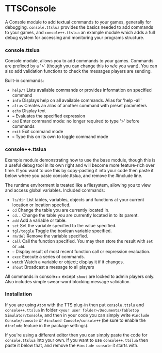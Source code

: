 # TTSConsole

A Console module to add textual commands to your games, generally for debugging.  ```console.ttslua``` provides the basics needed to add commands to your games, and ```console++.ttslua``` an example module which adds a full debug system for accessing and monitoring your programs structure.


### console.ttslua

Console module, allows you to add commands to your games.  Commands are prefixed by a '>' (though
you can change this to w/e you want).  You can also add validation functions to check the messages
players are sending.  

Built-in commands:
* ```help/?```  Lists available commands or provides information on specified command
* ```info```    Displays help on all available commands.  Alias for 'help -all'
* ```alias```   Creates an alias of another command with preset parameters
* ```echo```    Display text
* ```=```       Evaluates the specified expression
* ```cmd```     Enter command mode: no longer required to type '>' before commands
* ```exit```    Exit command mode
* ```>```       Type this on its own to toggle command mode


### console++.ttslua

Example module demonstrating how to use the base module, though this is a useful debug tool in its own
right and will become more feature-rich over time.  If you want to use this by copy-pasting it into your
code then paste it below where you paste console.ttslua, and remove the #include line.

The runtime envirorment is treated like a filesystem, allowing you to view and access global variables.
Included commands:
* ```ls/dir```      List tables, variables, objects and functions at your current location or location specfied.
* ```cd```          Change the table you are currently located in.  
* ```cd..```        Change the table you are currently located in to its parent.
* ```add```         Add a variable or table.
* ```set```         Set the variable specified to the value specified.
* ```tgl/toggle```  Toggle the boolean variable specified.
* ```rm/del```      Remove the variable specified.
* ```call```        Call the function specified.  You may then store the result with ```set``` or ```add```.
* ```~```           Display result of most recent function call or expression evaluation.
* ```exec```        Execute a series of commands.
* ```watch```       Watch a variable or object; display it if it changes.
* ```shout```       Broadcast a message to all players

All commands in console++ except ```shout``` are locked to admin players only.
Also includes simple swear-word blocking message validation.


### Installation

If you are using ```Atom``` with the TTS plug-in then put ```console.ttslu``` and ```console++.ttslua``` in folder  ```<your user folder>/Documents/Tabletop Simulator/Console```, and then in your code you can simply write ```#include Console/console``` or ```#inclued Console/console++``` (be sure to enable the ```#include``` feature in the package settings).

If you're using a different editor then you can simply paste the code for ```console.ttslua``` into your own.  If you want to use ```console++.ttslua``` then paste it below that, and remove the ```#include console``` it starts with.
